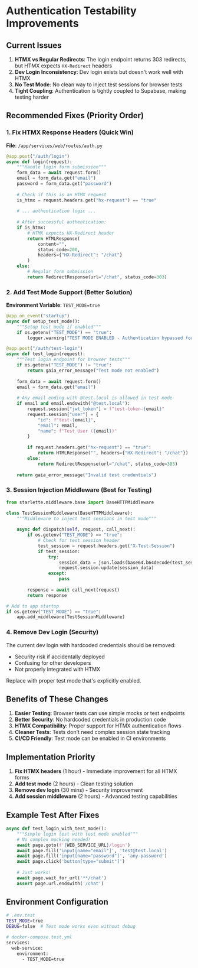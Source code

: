 # Authentication Testability Improvements

## Current Issues

1. **HTMX vs Regular Redirects**: The login endpoint returns 303 redirects, but HTMX expects `HX-Redirect` headers
2. **Dev Login Inconsistency**: Dev login exists but doesn't work well with HTMX
3. **No Test Mode**: No clean way to inject test sessions for browser tests
4. **Tight Coupling**: Authentication is tightly coupled to Supabase, making testing harder

## Recommended Fixes (Priority Order)

### 1. Fix HTMX Response Headers (Quick Win)

**File**: `/app/services/web/routes/auth.py`

```python
@app.post("/auth/login")
async def login(request):
    """Handle login form submission"""
    form_data = await request.form()
    email = form_data.get("email")
    password = form_data.get("password")
    
    # Check if this is an HTMX request
    is_htmx = request.headers.get("hx-request") == "true"
    
    # ... authentication logic ...
    
    # After successful authentication:
    if is_htmx:
        # HTMX expects HX-Redirect header
        return HTMLResponse(
            content="",
            status_code=200,
            headers={"HX-Redirect": "/chat"}
        )
    else:
        # Regular form submission
        return RedirectResponse(url="/chat", status_code=303)
```

### 2. Add Test Mode Support (Better Solution)

**Environment Variable**: `TEST_MODE=true`

```python
@app.on_event("startup")
async def setup_test_mode():
    """Setup test mode if enabled"""
    if os.getenv("TEST_MODE") == "true":
        logger.warning("TEST MODE ENABLED - Authentication bypassed for test users")

@app.post("/auth/test-login")
async def test_login(request):
    """Test login endpoint for browser tests"""
    if os.getenv("TEST_MODE") != "true":
        return gaia_error_message("Test mode not enabled")
    
    form_data = await request.form()
    email = form_data.get("email")
    
    # Any email ending with @test.local is allowed in test mode
    if email and email.endswith("@test.local"):
        request.session["jwt_token"] = f"test-token-{email}"
        request.session["user"] = {
            "id": f"test-{email}",
            "email": email,
            "name": f"Test User ({email})"
        }
        
        if request.headers.get("hx-request") == "true":
            return HTMLResponse("", headers={"HX-Redirect": "/chat"})
        else:
            return RedirectResponse(url="/chat", status_code=303)
    
    return gaia_error_message("Invalid test credentials")
```

### 3. Session Injection Middleware (Best for Testing)

```python
from starlette.middleware.base import BaseHTTPMiddleware

class TestSessionMiddleware(BaseHTTPMiddleware):
    """Middleware to inject test sessions in test mode"""
    
    async def dispatch(self, request, call_next):
        if os.getenv("TEST_MODE") == "true":
            # Check for test session header
            test_session = request.headers.get("X-Test-Session")
            if test_session:
                try:
                    session_data = json.loads(base64.b64decode(test_session))
                    request.session.update(session_data)
                except:
                    pass
        
        response = await call_next(request)
        return response

# Add to app startup
if os.getenv("TEST_MODE") == "true":
    app.add_middleware(TestSessionMiddleware)
```

### 4. Remove Dev Login (Security)

The current dev login with hardcoded credentials should be removed:
- Security risk if accidentally deployed
- Confusing for other developers
- Not properly integrated with HTMX

Replace with proper test mode that's explicitly enabled.

## Benefits of These Changes

1. **Easier Testing**: Browser tests can use simple mocks or test endpoints
2. **Better Security**: No hardcoded credentials in production code
3. **HTMX Compatibility**: Proper support for HTMX authentication flows
4. **Cleaner Tests**: Tests don't need complex session state tracking
5. **CI/CD Friendly**: Test mode can be enabled in CI environments

## Implementation Priority

1. **Fix HTMX headers** (1 hour) - Immediate improvement for all HTMX forms
2. **Add test mode** (2 hours) - Clean testing solution
3. **Remove dev login** (30 mins) - Security improvement
4. **Add session middleware** (2 hours) - Advanced testing capabilities

## Example Test After Fixes

```python
async def test_login_with_test_mode():
    """Simple login test with test mode enabled"""
    # No complex mocking needed!
    await page.goto(f'{WEB_SERVICE_URL}/login')
    await page.fill('input[name="email"]', 'test@test.local')
    await page.fill('input[name="password"]', 'any-password')
    await page.click('button[type="submit"]')
    
    # Just works!
    await page.wait_for_url('**/chat')
    assert page.url.endswith('/chat')
```

## Environment Configuration

```bash
# .env.test
TEST_MODE=true
DEBUG=false  # Test mode works even without debug

# docker-compose.test.yml
services:
  web-service:
    environment:
      - TEST_MODE=true
```